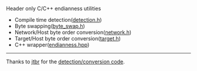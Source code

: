 Header only C/C++ endianness utilities
- Compile time detection([detection.h](src/endianness/detection.h))
- Byte swapping([byte_swap.h](src/endianness/byte_swap.h))
- Network/Host byte order conversion([network.h](src/endianness/network.h))
- Target/Host byte order conversion([target.h](src/endianness/target.h))
- C++ wrapper([endianness.hpp](src/endianness/endianness.hpp))
---
Thanks to [jtbr](https://github.com/jtbr) for the [detection/conversion code](https://gist.github.com/jtbr/7a43e6281e6cca353b33ee501421860c).